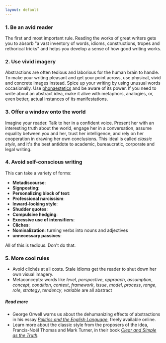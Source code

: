 ```yaml
---
layout: default
---
```


### 1. Be an avid reader

The first and most important rule. Reading the works of great writers gets you to absorb "a vast inventory of words, idioms, constructions, tropes and rethorical tricks" and helps you develop a sense of how good writing works.

### 2. Use vivid imagery

Abstractions are often tedious and laborious for the human brain to handle. To make your writing pleasant and get your point across, use physical, vivid and concrete images instead. Spice up your writing by using unusual words occasionally. Use [phonaestetics](http://en.wikipedia.org/wiki/Phonaesthetics) and be aware of its power. If you need to write about an abstract idea, make it alive with metaphors, analogies, or, even better, actual instances of its manifestations.


### 3. Offer a window onto the world

Imagine your reader. Talk to her in a confident voice. Present her with an interesting truth about the world, engage her in a conversation, assume equality between you and her, trust her intelligence, and rely on her cooperation in drawing her own conclusions. This ideal is called *classic style*, and it's the best antidote to academic, bureaucratic, corporate and legal writing.

### 4. Avoid self-conscious writing

This can take a variety of forms:

- **Metadiscourse**:
- **Signposting**:
- **Personalizing block of text**:
- **Professional narcissism**:
- **Inward-looking style**:
- **Shudder quotes**:
- **Compulsive hedging**:
- **Excessive use of intensifiers**:
- **Cliches**:
- **Nominalization**: turning verbs into nouns and adjectives
- **unnecessary passives**: 

All of this is tedious. Don't do that.

### 5. More cool rules

- Avoid clichés at all costs. Stale idioms get the reader to shut down her own visual imagery.
- Metaconcepts: words like *level*, *perspective*, *approach*, *assumption*, *concept*, *condition*, *context*, *framework*, *issue*, *model*, *process*, *range*, *role*, *strategy*, *tendency*, *variable* are all abstract 

##### *Read more*

- George Orwell warns us about the dehumanizing effects of abstractions in his essay [*Politics and the English Language*](http://www.orwell.ru/library/essays/politics/english/e_polit/), freely available online.
- Learn more about the classic style from the proposers of the idea, Francis-Noël Thomas and Mark Turner, in their book [*Clear and Simple as the Truth*](http://classicprose.com/).
